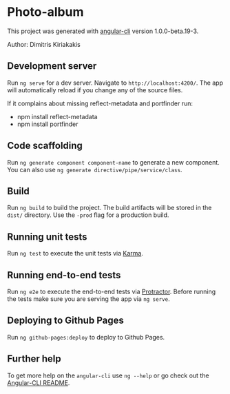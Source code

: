 # Photo-album

This project was generated with [angular-cli](https://github.com/angular/angular-cli) version 1.0.0-beta.19-3.

Author: Dimitris Kiriakakis

## Development server
Run `ng serve` for a dev server. Navigate to `http://localhost:4200/`. The app will automatically reload if you change any of the source files.

If it complains about missing reflect-metadata and portfinder run:
- npm install reflect-metadata
- npm install portfinder

## Code scaffolding

Run `ng generate component component-name` to generate a new component. You can also use `ng generate directive/pipe/service/class`.

## Build

Run `ng build` to build the project. The build artifacts will be stored in the `dist/` directory. Use the `-prod` flag for a production build.

## Running unit tests

Run `ng test` to execute the unit tests via [Karma](https://karma-runner.github.io).

## Running end-to-end tests

Run `ng e2e` to execute the end-to-end tests via [Protractor](http://www.protractortest.org/).
Before running the tests make sure you are serving the app via `ng serve`.

## Deploying to Github Pages

Run `ng github-pages:deploy` to deploy to Github Pages.

## Further help

To get more help on the `angular-cli` use `ng --help` or go check out the [Angular-CLI README](https://github.com/angular/angular-cli/blob/master/README.md).
